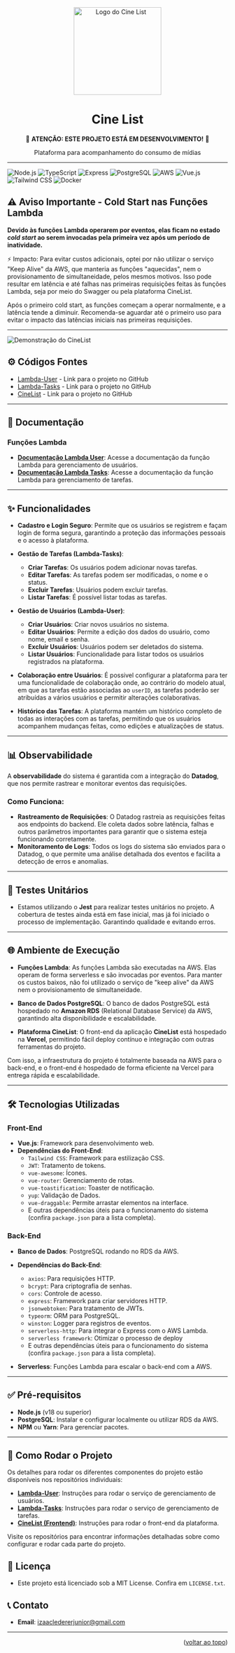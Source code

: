 <div align="center">
  <a name="readme-top"></a>

  <img src="./logo.svg" alt="Logo do Cine List" width="200" height="200">

  <h1>Cine List</h1>

🚧 **ATENÇÃO: ESTE PROJETO ESTÁ EM DESENVOLVIMENTO!** 🚧

  <p>
     Plataforma para acompanhamento do consumo de mídias
  </p>

</div>

---

<p align="center">
  <!-- Status da CI/CD (link) - Em validação... -->

  <!-- Tecnologias -->

![Node.js](https://img.shields.io/badge/Node.js-18.x-green?logo=node.js)
![TypeScript](https://img.shields.io/badge/TypeScript-5.x-blue?logo=typescript)
![Express](https://img.shields.io/badge/Express-5.x-lightgrey?logo=express)
![PostgreSQL](https://img.shields.io/badge/PostgreSQL-14.x-blue?logo=postgresql)
![AWS](https://img.shields.io/badge/AWS-lambda-orange?logo=aws)
![Vue.js](https://img.shields.io/badge/Vue.js-3.x-brightgreen?logo=vue.js)
![Tailwind CSS](https://img.shields.io/badge/Tailwind%20CSS-3.x-blue?logo=tailwindcss)
![Docker](https://img.shields.io/badge/Docker-blue?logo=docker)

</p>

## ⚠️ **Aviso Importante - Cold Start nas Funções Lambda**

**Devido às funções Lambda operarem por eventos, elas ficam no estado _cold start_ ao serem invocadas pela primeira vez após um período de inatividade.**

⚡ Impacto: Para evitar custos adicionais, optei por não utilizar o serviço "Keep Alive" da AWS, que manteria as funções "aquecidas", nem o provisionamento de simultaneidade, pelos mesmos motivos. Isso pode resultar em latência e até falhas nas primeiras requisições feitas às funções Lambda, seja por meio do Swagger ou pela plataforma CineList.

Após o primeiro cold start, as funções começam a operar normalmente, e a latência tende a diminuir. Recomenda-se aguardar até o primeiro uso para evitar o impacto das latências iniciais nas primeiras requisições.

---

<p align="center">

![Demonstração do CineList](./cinelist.gif)

</p>

## ⚙️ Códigos Fontes

- [Lambda-User](https://github.com/izaacledererjunior/apiuser) - Link para o projeto no GitHub
- [Lambda-Tasks](https://github.com/izaacledererjunior/apitask) - Link para o projeto no GitHub
- [CineList](https://github.com/izaacledererjunior/cine) - Link para o projeto no GitHub

---

## 📄 Documentação

### Funções Lambda

- **[Documentação Lambda User](https://5pyye0j398.execute-api.us-east-2.amazonaws.com/dev/api-docs/)**: Acesse a documentação da função Lambda para gerenciamento de usuários.
- **[Documentação Lambda Tasks](https://0m77hwa15l.execute-api.us-east-2.amazonaws.com/dev/api-docs/)**: Acesse a documentação da função Lambda para gerenciamento de tarefas.


---

## ✨ Funcionalidades

- **Cadastro e Login Seguro**: Permite que os usuários se registrem e façam login de forma segura, garantindo a proteção das informações pessoais e o acesso à plataforma.

- **Gestão de Tarefas (Lambda-Tasks)**:
  - **Criar Tarefas**: Os usuários podem adicionar novas tarefas.
  - **Editar Tarefas**: As tarefas podem ser modificadas, o nome e o status.
  - **Excluir Tarefas**: Usuários podem excluir tarefas.
  - **Listar Tarefas**: É possível listar todas as tarefas.
- **Gestão de Usuários (Lambda-User)**:

  - **Criar Usuários**: Criar novos usuários no sistema.
  - **Editar Usuários**: Permite a edição dos dados do usuário, como nome, email e senha.
  - **Excluir Usuários**: Usuários podem ser deletados do sistema.
  - **Listar Usuários**: Funcionalidade para listar todos os usuários registrados na plataforma.

- **Colaboração entre Usuários**: É possivel configurar a plataforma para ter uma funcionalidade de colaboração onde, ao contrário do modelo atual, em que as tarefas estão associadas ao `userID`, as tarefas poderão ser atribuídas a vários usuários e permitir alterações colaborativas.

- **Histórico das Tarefas**: A plataforma mantém um histórico completo de todas as interações com as tarefas, permitindo que os usuários acompanhem mudanças feitas, como edições e atualizações de status.

---


## 📊 Observabilidade

A **observabilidade** do sistema é garantida com a integração do **Datadog**, que nos permite rastrear e monitorar eventos das requisições.

### Como Funciona:

- **Rastreamento de Requisições**: O Datadog rastreia as requisições feitas aos endpoints do backend. Ele coleta dados sobre latência, falhas e outros parâmetros importantes para garantir que o sistema esteja funcionando corretamente.
- **Monitoramento de Logs**: Todos os logs do sistema são enviados para o Datadog, o que permite uma análise detalhada dos eventos e facilita a detecção de erros e anomalias.

---

## 🧪 Testes Unitários

- Estamos utilizando o **Jest** para realizar testes unitários no projeto. A cobertura de testes ainda está em fase inicial, mas já foi iniciado o processo de implementação. Garantindo qualidade e evitando erros. 

---

## 🌐 Ambiente de Execução

- **Funções Lambda**: As funções Lambda são executadas na AWS. Elas operam de forma serverless e são invocadas por eventos. Para manter os custos baixos, não foi utilizado o serviço de "keep alive" da AWS nem o provisionamento de simultaneidade.
- **Banco de Dados PostgreSQL**: O banco de dados PostgreSQL está hospedado no **Amazon RDS** (Relational Database Service) da AWS, garantindo alta disponibilidade e escalabilidade.

- **Plataforma CineList**: O front-end da aplicação **CineList** está hospedado na **Vercel**, permitindo fácil deploy contínuo e integração com outras ferramentas do projeto.

Com isso, a infraestrutura do projeto é totalmente baseada na AWS para o back-end, e o front-end é hospedado de forma eficiente na Vercel para entrega rápida e escalabilidade.

---

## 🛠️ Tecnologias Utilizadas

### Front-End

- **Vue.js**: Framework para desenvolvimento web.
- **Dependências do Front-End**:
  - `Tailwind CSS`: Framework para estilização CSS.
  - `JWT`: Tratamento de tokens.
  - `vue-awesome`: Ícones.
  - `vue-router`: Gerenciamento de rotas.
  - `vue-toastification`: Toaster de notificação.
  - `yup`: Validação de Dados.
  - `vue-draggable`: Permite arrastar elementos na interface.
  - E outras dependências úteis para o funcionamento do sistema (confira `package.json` para a lista completa).

### Back-End

- **Banco de Dados**: PostgreSQL rodando no RDS da AWS.
- **Dependências do Back-End**:

  - `axios`: Para requisições HTTP.
  - `bcrypt`: Para criptografia de senhas.
  - `cors`: Controle de acesso.
  - `express`: Framework para criar servidores HTTP.
  - `jsonwebtoken`: Para tratamento de JWTs.
  - `typeorm`: ORM para PostgreSQL.
  - `winston`: Logger para registros de eventos.
  - `serverless-http`: Para integrar o Express com o AWS Lambda.
  - `serverless framework`: Otimizar o processo de deploy
  - E outras dependências úteis para o funcionamento do sistema (confira `package.json` para a lista completa).

- **Serverless**: Funções Lambda para escalar o back-end com a AWS.

---

## ✅ Pré-requisitos

- **Node.js** (v18 ou superior)
- **PostgreSQL**: Instalar e configurar localmente ou utilizar RDS da AWS.
- **NPM** ou **Yarn**: Para gerenciar pacotes.

---

## 🚀 Como Rodar o Projeto

Os detalhes para rodar os diferentes componentes do projeto estão disponíveis nos repositórios individuais:

- **[Lambda-User](https://github.com/izaacledererjunior/apiuser)**: Instruções para rodar o serviço de gerenciamento de usuários.
- **[Lambda-Tasks](https://github.com/izaacledererjunior/apitask)**: Instruções para rodar o serviço de gerenciamento de tarefas.
- **[CineList (Frontend)](https://github.com/izaacledererjunior/cine)**: Instruções para rodar o front-end da plataforma.

Visite os repositórios para encontrar informações detalhadas sobre como configurar e rodar cada parte do projeto.

## 📜 Licença

- Este projeto está licenciado sob a MIT License. Confira em `LICENSE.txt`.

## 📞 Contato

- **Email**: izaacledererjunior@gmail.com

---

<p align="right">(<a href="#readme-top">voltar ao topo</a>)</p>
